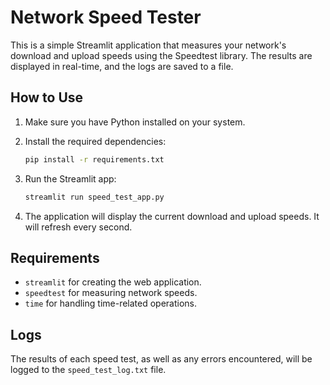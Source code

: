 # Network Speed Tester

This is a simple Streamlit application that measures your network's download and upload speeds using the Speedtest library. The results are displayed in real-time, and the logs are saved to a file.

## How to Use

1. Make sure you have Python installed on your system.

2. Install the required dependencies:

    ```bash
    pip install -r requirements.txt
    ```

3. Run the Streamlit app:

    ```bash
    streamlit run speed_test_app.py
    ```

4. The application will display the current download and upload speeds. It will refresh every second.

## Requirements

- `streamlit` for creating the web application.
- `speedtest` for measuring network speeds.
- `time` for handling time-related operations.

## Logs

The results of each speed test, as well as any errors encountered, will be logged to the `speed_test_log.txt` file.
